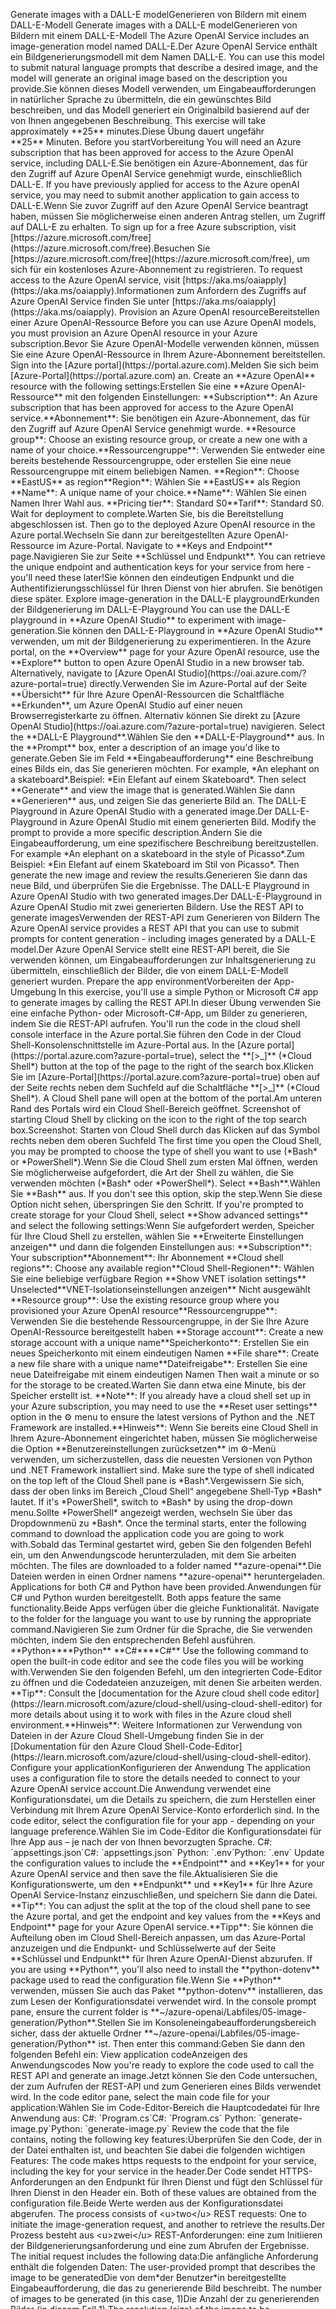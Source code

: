 <?xml version="1.0" encoding="UTF-8"?>
<xliff xmlns="urn:oasis:names:tc:xliff:document:1.2" xmlns:xsi="http://www.w3.org/2001/XMLSchema-instance" version="1.2" xsi:schemaLocation="urn:oasis:names:tc:xliff:document:1.2 xliff-core-1.2-transitional.xsd">
  <file datatype="xml" original="markdown" source-language="en-US" target-language="de-DE">
    <header>
      <tool tool-id="JunoTransformer" tool-name="JunoTransformer" tool-version="1.0.0" tool-company="Microsoft"><transformer-options xmlns="urn:microsoft:content:juno:1.0"><option name="TargetXliffVersion" value="V1"/><option name="ArtToXliff" value="False"/><option name="UseParagraphMarker" value="False"/><option name="ExposeLinkTitleText" value="False"/><option name="ReplaceNewlineWithWhitespace" value="False"/><option name="LockAtSign" value="False"/><option name="ExposeImageTitleText" value="True"/><option name="LockBackslashEscapeChars" value="False"/><option name="PairHtmlTags" value="False"/><option name="TrimBoundingPhTags" value="False"/><option name="MergeAdjacentPhTags" value="False"/><option name="LinkifyHeaders" value="False"/></transformer-options></tool>
    </header>
    <body>
      <group id="content" extype="content">
        <group id="p101-PARA"><group id="s101-PARA"><trans-unit id="101" translate="yes" xml:space="preserve" restype="x-metadata">
          <source>Generate images with a DALL-E model</source><target>Generieren von Bildern mit einem DALL-E-Modell</target>
        </trans-unit></group></group>
        <group id="p102-PARA"><group id="s102-PARA"><trans-unit id="102" translate="yes" xml:space="preserve">
          <source>Generate images with a DALL-E model</source><target>Generieren von Bildern mit einem DALL-E-Modell</target>
        </trans-unit></group></group>
        <group id="p103-PARA"><group id="s103-PARA"><trans-unit id="103" translate="yes" xml:space="preserve">
          <source>The Azure OpenAI Service includes an image-generation model named DALL-E.</source><target>Der Azure OpenAI Service enthält ein Bildgenerierungsmodell mit dem Namen DALL-E.</target>
        </trans-unit></group></group>
        <group id="p104-PARA"><group id="s104-PARA"><trans-unit id="104" translate="yes" xml:space="preserve">
          <source>You can use this model to submit natural language prompts that describe a desired image, and the model will generate an original image based on the description you provide.</source><target>Sie können dieses Modell verwenden, um Eingabeaufforderungen in natürlicher Sprache zu übermitteln, die ein gewünschtes Bild beschreiben, und das Modell generiert ein Originalbild basierend auf der von Ihnen angegebenen Beschreibung.</target>
        </trans-unit></group></group>
        <group id="p105-PARA"><group id="s105-PARA"><trans-unit id="105" translate="yes" xml:space="preserve">
          <source>This exercise will take approximately <bpt id="p1">**</bpt>25<ept id="p1">**</ept> minutes.</source><target>Diese Übung dauert ungefähr <bpt id="p1">**</bpt>25<ept id="p1">**</ept> Minuten.</target>
        </trans-unit></group></group>
        <group id="p106-PARA"><group id="s106-PARA"><trans-unit id="106" translate="yes" xml:space="preserve">
          <source>Before you start</source><target>Vorbereitung</target>
        </trans-unit></group></group>
        <group id="p107-PARA"><group id="s107-PARA"><trans-unit id="107" translate="yes" xml:space="preserve">
          <source>You will need an Azure subscription that has been approved for access to the Azure OpenAI service, including DALL-E.</source><target>Sie benötigen ein Azure-Abonnement, das für den Zugriff auf Azure OpenAI Service genehmigt wurde, einschließlich DALL-E.</target>
        </trans-unit></group></group>
        <group id="p108-PARA"><group id="s108-PARA"><trans-unit id="108" translate="yes" xml:space="preserve">
          <source>If you have previously applied for access to the Azure openAI service, you may need to submit another application to gain access to DALL-E.</source><target>Wenn Sie zuvor Zugriff auf den Azure OpenAI Service beantragt haben, müssen Sie möglicherweise einen anderen Antrag stellen, um Zugriff auf DALL-E zu erhalten.</target>
        </trans-unit></group></group>
        <group id="p109-PARA"><group id="s109-PARA"><trans-unit id="109" translate="yes" xml:space="preserve">
          <source>To sign up for a free Azure subscription, visit <bpt id="p1">[</bpt><ph id="ph1">https://azure.microsoft.com/free</ph><ept id="p1">](https://azure.microsoft.com/free)</ept>.</source><target>Besuchen Sie <bpt id="p1">[</bpt><ph id="ph1">https://azure.microsoft.com/free</ph><ept id="p1">](https://azure.microsoft.com/free)</ept>, um sich für ein kostenloses Azure-Abonnement zu registrieren.</target>
        </trans-unit></group></group>
        <group id="p110-PARA"><group id="s110-PARA"><trans-unit id="110" translate="yes" xml:space="preserve">
          <source>To request access to the Azure OpenAI service, visit <bpt id="p1">[</bpt><ph id="ph1">https://aka.ms/oaiapply</ph><ept id="p1">](https://aka.ms/oaiapply)</ept>.</source><target>Informationen zum Anfordern des Zugriffs auf Azure OpenAI Service finden Sie unter <bpt id="p1">[</bpt><ph id="ph1">https://aka.ms/oaiapply</ph><ept id="p1">](https://aka.ms/oaiapply)</ept>.</target>
        </trans-unit></group></group>
        <group id="p111-PARA"><group id="s111-PARA"><trans-unit id="111" translate="yes" xml:space="preserve">
          <source>Provision an Azure OpenAI resource</source><target>Bereitstellen einer Azure OpenAI-Ressource</target>
        </trans-unit></group></group>
        <group id="p112-PARA"><group id="s112-PARA"><trans-unit id="112" translate="yes" xml:space="preserve">
          <source>Before you can use Azure OpenAI models, you must provision an Azure OpenAI resource in your Azure subscription.</source><target>Bevor Sie Azure OpenAI-Modelle verwenden können, müssen Sie eine Azure OpenAI-Ressource in Ihrem Azure-Abonnement bereitstellen.</target>
        </trans-unit></group></group>
        <group id="p113-PARA"><group id="s113-PARA"><trans-unit id="113" translate="yes" xml:space="preserve">
          <source>Sign into the <bpt id="p1">[</bpt>Azure portal<ept id="p1">](https://portal.azure.com)</ept>.</source><target>Melden Sie sich beim <bpt id="p1">[</bpt>Azure-Portal<ept id="p1">](https://portal.azure.com)</ept> an.</target>
        </trans-unit></group></group>
        <group id="p114-PARA"><group id="s114-PARA"><trans-unit id="114" translate="yes" xml:space="preserve">
          <source>Create an <bpt id="p1">**</bpt>Azure OpenAI<ept id="p1">**</ept> resource with the following settings:</source><target>Erstellen Sie eine <bpt id="p1">**</bpt>Azure OpenAI-Ressource<ept id="p1">**</ept> mit den folgenden Einstellungen:</target>
        </trans-unit></group></group>
        <group id="p115-PARA"><group id="s115-PARA"><trans-unit id="115" translate="yes" xml:space="preserve">
          <source><bpt id="p1">**</bpt>Subscription<ept id="p1">**</ept>: An Azure subscription that has been approved for access to the Azure OpenAI service.</source><target><bpt id="p1">**</bpt>Abonnement<ept id="p1">**</ept>: Sie benötigen ein Azure-Abonnement, das für den Zugriff auf Azure OpenAI Service genehmigt wurde.</target>
        </trans-unit></group></group>
        <group id="p116-PARA"><group id="s116-PARA"><trans-unit id="116" translate="yes" xml:space="preserve">
          <source><bpt id="p1">**</bpt>Resource group<ept id="p1">**</ept>: Choose an existing resource group, or create a new one with a name of your choice.</source><target><bpt id="p1">**</bpt>Ressourcengruppe<ept id="p1">**</ept>: Verwenden Sie entweder eine bereits bestehende Ressourcengruppe, oder erstellen Sie eine neue Ressourcengruppe mit einem beliebigen Namen.</target>
        </trans-unit></group></group>
        <group id="p117-PARA"><group id="s117-PARA"><trans-unit id="117" translate="yes" xml:space="preserve">
          <source><bpt id="p1">**</bpt>Region<ept id="p1">**</ept>: Choose <bpt id="p2">**</bpt>EastUS<ept id="p2">**</ept> as region</source><target><bpt id="p1">**</bpt>Region<ept id="p1">**</ept>: Wählen Sie <bpt id="p2">**</bpt>EastUS<ept id="p2">**</ept> als Region</target>
        </trans-unit></group></group>
        <group id="p118-PARA"><group id="s118-PARA"><trans-unit id="118" translate="yes" xml:space="preserve">
          <source><bpt id="p1">**</bpt>Name<ept id="p1">**</ept>: A unique name of your choice.</source><target><bpt id="p1">**</bpt>Name<ept id="p1">**</ept>: Wählen Sie einen Namen Ihrer Wahl aus.</target>
        </trans-unit></group></group>
        <group id="p119-PARA"><group id="s119-PARA"><trans-unit id="119" translate="yes" xml:space="preserve">
          <source><bpt id="p1">**</bpt>Pricing tier<ept id="p1">**</ept>: Standard S0</source><target><bpt id="p1">**</bpt>Tarif<ept id="p1">**</ept>: Standard S0.</target>
        </trans-unit></group></group>
        <group id="p120-PARA"><group id="s120-PARA"><trans-unit id="120" translate="yes" xml:space="preserve">
          <source>Wait for deployment to complete.</source><target>Warten Sie, bis die Bereitstellung abgeschlossen ist.</target>
        </trans-unit></group></group>
        <group id="p121-PARA"><group id="s121-PARA"><trans-unit id="121" translate="yes" xml:space="preserve">
          <source>Then go to the deployed Azure OpenAI resource in the Azure portal.</source><target>Wechseln Sie dann zur bereitgestellten Azure OpenAI-Ressource im Azure-Portal.</target>
        </trans-unit></group></group>
        <group id="p122-PARA"><group id="s122-PARA"><trans-unit id="122" translate="yes" xml:space="preserve">
          <source>Navigate to <bpt id="p1">**</bpt>Keys and Endpoint<ept id="p1">**</ept> page.</source><target>Navigieren Sie zur Seite <bpt id="p1">**</bpt>Schlüssel und Endpunkt<ept id="p1">**</ept>.</target>
        </trans-unit></group></group>
        <group id="p123-PARA"><group id="s123-PARA"><trans-unit id="123" translate="yes" xml:space="preserve">
          <source>You can retrieve the unique endpoint and authentication keys for your service from here - you'll need these later!</source><target>Sie können den eindeutigen Endpunkt und die Authentifizierungsschlüssel für Ihren Dienst von hier abrufen. Sie benötigen diese später.</target>
        </trans-unit></group></group>
        <group id="p124-PARA"><group id="s124-PARA"><trans-unit id="124" translate="yes" xml:space="preserve">
          <source>Explore image-generation in the DALL-E playground</source><target>Erkunden der Bildgenerierung im DALL-E-Playground</target>
        </trans-unit></group></group>
        <group id="p125-PARA"><group id="s125-PARA"><trans-unit id="125" translate="yes" xml:space="preserve">
          <source>You can use the DALL-E playground in <bpt id="p1">**</bpt>Azure OpenAI Studio<ept id="p1">**</ept> to experiment with image-generation.</source><target>Sie können den DALL-E-Playground in <bpt id="p1">**</bpt>Azure OpenAI Studio<ept id="p1">**</ept> verwenden, um mit der Bildgenerierung zu experimentieren.</target>
        </trans-unit></group></group>
        <group id="p126-PARA"><group id="s126-PARA"><trans-unit id="126" translate="yes" xml:space="preserve">
          <source>In the Azure portal, on the <bpt id="p1">**</bpt>Overview<ept id="p1">**</ept> page for your Azure OpenAI resource, use the <bpt id="p2">**</bpt>Explore<ept id="p2">**</ept> button to open Azure OpenAI Studio in a new browser tab. Alternatively, navigate to <bpt id="p3">[</bpt>Azure OpenAI Studio<ept id="p3">](https://oai.azure.com/?azure-portal=true)</ept> directly.</source><target>Verwenden Sie im Azure-Portal auf der Seite <bpt id="p1">**</bpt>Übersicht<ept id="p1">**</ept> für Ihre Azure OpenAI-Ressourcen die Schaltfläche <bpt id="p2">**</bpt>Erkunden<ept id="p2">**</ept>, um Azure OpenAI Studio auf einer neuen Browserregisterkarte zu öffnen. Alternativ können Sie direkt zu <bpt id="p3">[</bpt>Azure OpenAI Studio<ept id="p3">](https://oai.azure.com/?azure-portal=true)</ept> navigieren.</target>
        </trans-unit></group></group>
        <group id="p127-PARA"><group id="s127-PARA"><trans-unit id="127" translate="yes" xml:space="preserve">
          <source>Select the <bpt id="p1">**</bpt>DALL-E Playground<ept id="p1">**</ept>.</source><target>Wählen Sie den <bpt id="p1">**</bpt>DALL-E-Playground<ept id="p1">**</ept> aus.</target>
        </trans-unit></group></group>
        <group id="p128-PARA"><group id="s128-PARA"><trans-unit id="128" translate="yes" xml:space="preserve">
          <source>In the <bpt id="p1">**</bpt>Prompt<ept id="p1">**</ept> box, enter a description of an image you'd like to generate.</source><target>Geben Sie im Feld <bpt id="p1">**</bpt>Eingabeaufforderung<ept id="p1">**</ept> eine Beschreibung eines Bilds ein, das Sie generieren möchten.</target>
        </trans-unit></group></group>
        <group id="p129-PARA"><group id="s129-PARA"><trans-unit id="129" translate="yes" xml:space="preserve">
          <source>For example, <bpt id="p1">*</bpt>An elephant on a skateboard<ept id="p1">*</ept>.</source><target>Beispiel: <bpt id="p1">*</bpt>Ein Elefant auf einem Skateboard<ept id="p1">*</ept>.</target>
        </trans-unit></group></group>
        <group id="p130-PARA"><group id="s130-PARA"><trans-unit id="130" translate="yes" xml:space="preserve">
          <source>Then select <bpt id="p1">**</bpt>Generate<ept id="p1">**</ept> and view the image that is generated.</source><target>Wählen Sie dann <bpt id="p1">**</bpt>Generieren<ept id="p1">**</ept> aus, und zeigen Sie das generierte Bild an.</target>
        </trans-unit></group></group>
        <group id="p131-PARA"><group id="s131-PARA"><trans-unit id="131" translate="yes" xml:space="preserve">
          <source>The DALL-E Playground in Azure OpenAI Studio with a generated image.</source><target>Der DALL-E-Playground in Azure OpenAI Studio mit einem generierten Bild.</target>
        </trans-unit></group></group>
        <group id="p132-PARA"><group id="s132-PARA"><trans-unit id="132" translate="yes" xml:space="preserve">
          <source>Modify the prompt to provide a more specific description.</source><target>Ändern Sie die Eingabeaufforderung, um eine spezifischere Beschreibung bereitzustellen.</target>
        </trans-unit></group></group>
        <group id="p133-PARA"><group id="s133-PARA"><trans-unit id="133" translate="yes" xml:space="preserve">
          <source>For example <bpt id="p1">*</bpt>An elephant on a skateboard in the style of Picasso<ept id="p1">*</ept>.</source><target>Zum Beispiel: <bpt id="p1">*</bpt>Ein Elefant auf einem Skateboard im Stil von Picasso<ept id="p1">*</ept>.</target>
        </trans-unit></group></group>
        <group id="p134-PARA"><group id="s134-PARA"><trans-unit id="134" translate="yes" xml:space="preserve">
          <source>Then generate the new image and review the results.</source><target>Generieren Sie dann das neue Bild, und überprüfen Sie die Ergebnisse.</target>
        </trans-unit></group></group>
        <group id="p135-PARA"><group id="s135-PARA"><trans-unit id="135" translate="yes" xml:space="preserve">
          <source>The DALL-E Playground in Azure OpenAI Studio with two generated images.</source><target>Der DALL-E-Playground in Azure OpenAI Studio mit zwei generierten Bildern.</target>
        </trans-unit></group></group>
        <group id="p136-PARA"><group id="s136-PARA"><trans-unit id="136" translate="yes" xml:space="preserve">
          <source>Use the REST API to generate images</source><target>Verwenden der REST-API zum Generieren von Bildern</target>
        </trans-unit></group></group>
        <group id="p137-PARA"><group id="s137-PARA"><trans-unit id="137" translate="yes" xml:space="preserve">
          <source>The Azure OpenAI service provides a REST API that you can use to submit prompts for content generation - including images generated by a DALL-E model.</source><target>Der Azure OpenAI Service stellt eine REST-API bereit, die Sie verwenden können, um Eingabeaufforderungen zur Inhaltsgenerierung zu übermitteln, einschließlich der Bilder, die von einem DALL-E-Modell generiert wurden.</target>
        </trans-unit></group></group>
        <group id="p138-PARA"><group id="s138-PARA"><trans-unit id="138" translate="yes" xml:space="preserve">
          <source>Prepare the app environment</source><target>Vorbereiten der App-Umgebung</target>
        </trans-unit></group></group>
        <group id="p139-PARA"><group id="s139-PARA"><trans-unit id="139" translate="yes" xml:space="preserve">
          <source>In this exercise, you'll use a simple Python or Microsoft C# app to generate images by calling the REST API.</source><target>In dieser Übung verwenden Sie eine einfache Python- oder Microsoft-C#-App, um Bilder zu generieren, indem Sie die REST-API aufrufen.</target>
        </trans-unit></group></group>
        <group id="p140-PARA"><group id="s140-PARA"><trans-unit id="140" translate="yes" xml:space="preserve">
          <source>You'll run the code in the cloud shell console interface in the Azure portal.</source><target>Sie führen den Code in der Cloud Shell-Konsolenschnittstelle im Azure-Portal aus.</target>
        </trans-unit></group></group>
        <group id="p141-PARA"><group id="s141-PARA"><trans-unit id="141" translate="yes" xml:space="preserve">
          <source>In the <bpt id="p1">[</bpt>Azure portal<ept id="p1">](https://portal.azure.com?azure-portal=true)</ept>, select the <bpt id="p2">**</bpt>[&gt;_]<ept id="p2">**</ept> (<bpt id="p3">*</bpt>Cloud Shell<ept id="p3">*</ept>) button at the top of the page to the right of the search box.</source><target>Klicken Sie im <bpt id="p1">[</bpt>Azure-Portal<ept id="p1">](https://portal.azure.com?azure-portal=true)</ept> oben auf der Seite rechts neben dem Suchfeld auf die Schaltfläche <bpt id="p2">**</bpt>[&gt;_]<ept id="p2">**</ept> (<bpt id="p3">*</bpt>Cloud Shell<ept id="p3">*</ept>).</target>
        </trans-unit></group></group>
        <group id="p142-PARA"><group id="s142-PARA"><trans-unit id="142" translate="yes" xml:space="preserve">
          <source>A Cloud Shell pane will open at the bottom of the portal.</source><target>Am unteren Rand des Portals wird ein Cloud Shell-Bereich geöffnet.</target>
        </trans-unit></group></group>
        <group id="p143-PARA"><group id="s143-PARA"><trans-unit id="143" translate="yes" xml:space="preserve">
          <source>Screenshot of starting Cloud Shell by clicking on the icon to the right of the top search box.</source><target>Screenshot: Starten von Cloud Shell durch das Klicken auf das Symbol rechts neben dem oberen Suchfeld</target>
        </trans-unit></group></group>
        <group id="p144-PARA"><group id="s144-PARA"><trans-unit id="144" translate="yes" xml:space="preserve">
          <source>The first time you open the Cloud Shell, you may be prompted to choose the type of shell you want to use (<bpt id="p1">*</bpt>Bash<ept id="p1">*</ept> or <bpt id="p2">*</bpt>PowerShell<ept id="p2">*</ept>).</source><target>Wenn Sie die Cloud Shell zum ersten Mal öffnen, werden Sie möglicherweise aufgefordert, die Art der Shell zu wählen, die Sie verwenden möchten (<bpt id="p1">*</bpt>Bash<ept id="p1">*</ept> oder <bpt id="p2">*</bpt>PowerShell<ept id="p2">*</ept>).</target>
        </trans-unit></group></group>
        <group id="p145-PARA"><group id="s145-PARA"><trans-unit id="145" translate="yes" xml:space="preserve">
          <source>Select <bpt id="p1">**</bpt>Bash<ept id="p1">**</ept>.</source><target>Wählen Sie <bpt id="p1">**</bpt>Bash<ept id="p1">**</ept> aus.</target>
        </trans-unit></group></group>
        <group id="p146-PARA"><group id="s146-PARA"><trans-unit id="146" translate="yes" xml:space="preserve">
          <source>If you don't see this option, skip the step.</source><target>Wenn Sie diese Option nicht sehen, überspringen Sie den Schritt.</target>
        </trans-unit></group></group>
        <group id="p147-PARA"><group id="s147-PARA"><trans-unit id="147" translate="yes" xml:space="preserve">
          <source>If you're prompted to create storage for your Cloud Shell, select <bpt id="p1">**</bpt>Show advanced settings<ept id="p1">**</ept> and select the following settings:</source><target>Wenn Sie aufgefordert werden, Speicher für Ihre Cloud Shell zu erstellen, wählen Sie <bpt id="p1">**</bpt>Erweiterte Einstellungen anzeigen<ept id="p1">**</ept> und dann die folgenden Einstellungen aus:</target>
        </trans-unit></group></group>
        <group id="p148-PARA"><group id="s148-PARA"><trans-unit id="148" translate="yes" xml:space="preserve">
          <source><bpt id="p1">**</bpt>Subscription<ept id="p1">**</ept>: Your subscription</source><target><bpt id="p1">**</bpt>Abonnement<ept id="p1">**</ept>: Ihr Abonnement</target>
        </trans-unit></group></group>
        <group id="p149-PARA"><group id="s149-PARA"><trans-unit id="149" translate="yes" xml:space="preserve">
          <source><bpt id="p1">**</bpt>Cloud shell regions<ept id="p1">**</ept>: Choose any available region</source><target><bpt id="p1">**</bpt>Cloud Shell-Regionen<ept id="p1">**</ept>: Wählen Sie eine beliebige verfügbare Region</target>
        </trans-unit></group></group>
        <group id="p150-PARA"><group id="s150-PARA"><trans-unit id="150" translate="yes" xml:space="preserve">
          <source><bpt id="p1">**</bpt>Show VNET isolation settings<ept id="p1">**</ept> Unselected</source><target><bpt id="p1">**</bpt>VNET-Isolationseinstellungen anzeigen<ept id="p1">**</ept> Nicht ausgewählt</target>
        </trans-unit></group></group>
        <group id="p151-PARA"><group id="s151-PARA"><trans-unit id="151" translate="yes" xml:space="preserve">
          <source><bpt id="p1">**</bpt>Resource group<ept id="p1">**</ept>: Use the existing resource group where you provisioned your Azure OpenAI resource</source><target><bpt id="p1">**</bpt>Ressourcengruppe<ept id="p1">**</ept>: Verwenden Sie die bestehende Ressourcengruppe, in der Sie Ihre Azure OpenAI-Ressource bereitgestellt haben</target>
        </trans-unit></group></group>
        <group id="p152-PARA"><group id="s152-PARA"><trans-unit id="152" translate="yes" xml:space="preserve">
          <source><bpt id="p1">**</bpt>Storage account<ept id="p1">**</ept>: Create a new storage account with a unique name</source><target><bpt id="p1">**</bpt>Speicherkonto<ept id="p1">**</ept>: Erstellen Sie ein neues Speicherkonto mit einem eindeutigen Namen</target>
        </trans-unit></group></group>
        <group id="p153-PARA"><group id="s153-PARA"><trans-unit id="153" translate="yes" xml:space="preserve">
          <source><bpt id="p1">**</bpt>File share<ept id="p1">**</ept>: Create a new file share with a unique name</source><target><bpt id="p1">**</bpt>Dateifreigabe<ept id="p1">**</ept>: Erstellen Sie eine neue Dateifreigabe mit einem eindeutigen Namen</target>
        </trans-unit></group></group>
        <group id="p154-PARA"><group id="s154-PARA"><trans-unit id="154" translate="yes" xml:space="preserve">
          <source>Then wait a minute or so for the storage to be created.</source><target>Warten Sie dann etwa eine Minute, bis der Speicher erstellt ist.</target>
        </trans-unit></group></group>
        <group id="p155-PARA"><group id="s155-PARA"><trans-unit id="155" translate="yes" xml:space="preserve">
          <source><bpt id="p1">**</bpt>Note<ept id="p1">**</ept>: If you already have a cloud shell set up in your Azure subscription, you may need to use the <bpt id="p2">**</bpt>Reset user settings<ept id="p2">**</ept> option in the ⚙️ menu to ensure the latest versions of Python and the .NET Framework are installed.</source><target><bpt id="p1">**</bpt>Hinweis<ept id="p1">**</ept>: Wenn Sie bereits eine Cloud Shell in Ihrem Azure-Abonnement eingerichtet haben, müssen Sie möglicherweise die Option <bpt id="p2">**</bpt>Benutzereinstellungen zurücksetzen<ept id="p2">**</ept> im ⚙️-Menü verwenden, um sicherzustellen, dass die neuesten Versionen von Python und .NET Framework installiert sind.</target>
        </trans-unit></group></group>
        <group id="p156-PARA"><group id="s156-PARA"><trans-unit id="156" translate="yes" xml:space="preserve">
          <source>Make sure the type of shell indicated on the top left of the Cloud Shell pane is <bpt id="p1">*</bpt>Bash<ept id="p1">*</ept>.</source><target>Vergewissern Sie sich, dass der oben links im Bereich „Cloud Shell“ angegebene Shell-Typ <bpt id="p1">*</bpt>Bash<ept id="p1">*</ept> lautet.</target>
        </trans-unit></group></group>
        <group id="p157-PARA"><group id="s157-PARA"><trans-unit id="157" translate="yes" xml:space="preserve">
          <source>If it's <bpt id="p1">*</bpt>PowerShell<ept id="p1">*</ept>, switch to <bpt id="p2">*</bpt>Bash<ept id="p2">*</ept> by using the drop-down menu.</source><target>Sollte <bpt id="p1">*</bpt>PowerShell<ept id="p1">*</ept> angezeigt werden, wechseln Sie über das Dropdownmenü zu <bpt id="p2">*</bpt>Bash<ept id="p2">*</ept>.</target>
        </trans-unit></group></group>
        <group id="p158-PARA"><group id="s158-PARA"><trans-unit id="158" translate="yes" xml:space="preserve">
          <source>Once the terminal starts, enter the following command to download the application code you are going to work with.</source><target>Sobald das Terminal gestartet wird, geben Sie den folgenden Befehl ein, um den Anwendungscode herunterzuladen, mit dem Sie arbeiten möchten.</target>
        </trans-unit></group></group>
        <group id="p159-PARA"><group id="s159-PARA"><trans-unit id="159" translate="yes" xml:space="preserve">
          <source>The files are downloaded to a folder named <bpt id="p1">**</bpt>azure-openai<ept id="p1">**</ept>.</source><target>Die Dateien werden in einen Ordner namens <bpt id="p1">**</bpt>azure-openai<ept id="p1">**</ept> heruntergeladen.</target>
        </trans-unit></group></group>
        <group id="p160-PARA"><group id="s160-PARA"><trans-unit id="160" translate="yes" xml:space="preserve">
          <source>Applications for both C# and Python have been provided.</source><target>Anwendungen für C# und Python wurden bereitgestellt.</target>
        </trans-unit></group></group>
        <group id="p161-PARA"><group id="s161-PARA"><trans-unit id="161" translate="yes" xml:space="preserve">
          <source>Both apps feature the same functionality.</source><target>Beide Apps verfügen über die gleiche Funktionalität.</target>
        </trans-unit></group></group>
        <group id="p162-PARA"><group id="s162-PARA"><trans-unit id="162" translate="yes" xml:space="preserve">
          <source>Navigate to the folder for the language you want to use by running the appropriate command.</source><target>Navigieren Sie zum Ordner für die Sprache, die Sie verwenden möchten, indem Sie den entsprechenden Befehl ausführen.</target>
        </trans-unit></group></group>
        <group id="p163-PARA"><group id="s163-PARA"><trans-unit id="163" translate="yes" xml:space="preserve">
          <source><bpt id="p1">**</bpt>Python<ept id="p1">**</ept></source><target><bpt id="p1">**</bpt>Python<ept id="p1">**</ept></target>
        </trans-unit></group></group>
        <group id="p164-PARA"><group id="s164-PARA"><trans-unit id="164" translate="yes" xml:space="preserve">
          <source><bpt id="p1">**</bpt>C#<ept id="p1">**</ept></source><target><bpt id="p1">**</bpt>C#<ept id="p1">**</ept></target>
        </trans-unit></group></group>
        <group id="p165-PARA"><group id="s165-PARA"><trans-unit id="165" translate="yes" xml:space="preserve">
          <source>Use the following command to open the built-in code editor and see the code files you will be working with.</source><target>Verwenden Sie den folgenden Befehl, um den integrierten Code-Editor zu öffnen und die Codedateien anzuzeigen, mit denen Sie arbeiten werden.</target>
        </trans-unit></group></group>
        <group id="p166-PARA"><group id="s166-PARA"><trans-unit id="166" translate="yes" xml:space="preserve">
          <source><bpt id="p1">**</bpt>Tip<ept id="p1">**</ept>: Consult the <bpt id="p2">[</bpt>documentation for the Azure cloud shell code editor<ept id="p2">](https://learn.microsoft.com/azure/cloud-shell/using-cloud-shell-editor)</ept> for more details about using it to work with files in the Azure cloud shell environment.</source><target><bpt id="p1">**</bpt>Hinweis<ept id="p1">**</ept>: Weitere Informationen zur Verwendung von Dateien in der Azure Cloud Shell-Umgebung finden Sie in der <bpt id="p2">[</bpt>Dokumentation für den Azure Cloud Shell-Code-Editor<ept id="p2">](https://learn.microsoft.com/azure/cloud-shell/using-cloud-shell-editor)</ept>.</target>
        </trans-unit></group></group>
        <group id="p167-PARA"><group id="s167-PARA"><trans-unit id="167" translate="yes" xml:space="preserve">
          <source>Configure your application</source><target>Konfigurieren der Anwendung</target>
        </trans-unit></group></group>
        <group id="p168-PARA"><group id="s168-PARA"><trans-unit id="168" translate="yes" xml:space="preserve">
          <source>The application uses a configuration file to store the details needed to connect to your Azure OpenAI service account.</source><target>Die Anwendung verwendet eine Konfigurationsdatei, um die Details zu speichern, die zum Herstellen einer Verbindung mit Ihrem Azure OpenAI Service-Konto erforderlich sind.</target>
        </trans-unit></group></group>
        <group id="p169-PARA"><group id="s169-PARA"><trans-unit id="169" translate="yes" xml:space="preserve">
          <source>In the code editor, select the configuration file for your app - depending on your language preference.</source><target>Wählen Sie im Code-Editor die Konfigurationsdatei für Ihre App aus – je nach der von Ihnen bevorzugten Sprache.</target>
        </trans-unit></group></group>
        <group id="p170-PARA"><group id="s170-PARA"><trans-unit id="170" translate="yes" xml:space="preserve">
          <source>C#: <ph id="ph1">`appsettings.json`</ph></source><target>C#: <ph id="ph1">`appsettings.json`</ph></target>
        </trans-unit></group></group>
        <group id="p171-PARA"><group id="s171-PARA"><trans-unit id="171" translate="yes" xml:space="preserve">
          <source>Python: <ph id="ph1">`.env`</ph></source><target>Python: <ph id="ph1">`.env`</ph></target>
        </trans-unit></group></group>
        <group id="p172-PARA"><group id="s172-PARA"><trans-unit id="172" translate="yes" xml:space="preserve">
          <source>Update the configuration values to include the <bpt id="p1">**</bpt>Endpoint<ept id="p1">**</ept> and <bpt id="p2">**</bpt>Key1<ept id="p2">**</ept> for your Azure OpenAI service and then save the file.</source><target>Aktualisieren Sie die Konfigurationswerte, um den <bpt id="p1">**</bpt>Endpunkt<ept id="p1">**</ept> und <bpt id="p2">**</bpt>Key1<ept id="p2">**</ept> für Ihre Azure OpenAI Service-Instanz einzuschließen, und speichern Sie dann die Datei.</target>
        </trans-unit></group></group>
        <group id="p173-PARA"><group id="s173-PARA"><trans-unit id="173" translate="yes" xml:space="preserve">
          <source><bpt id="p1">**</bpt>Tip<ept id="p1">**</ept>: You can adjust the split at the top of the cloud shell pane to see the Azure portal, and get the endpoint and key values from the <bpt id="p2">**</bpt>Keys and Endpoint<ept id="p2">**</ept> page for your Azure OpenAI service.</source><target><bpt id="p1">**</bpt>Tipp<ept id="p1">**</ept>: Sie können die Aufteilung oben im Cloud Shell-Bereich anpassen, um das Azure-Portal anzuzeigen und die Endpunkt- und Schlüsselwerte auf der Seite <bpt id="p2">**</bpt>Schlüssel und Endpunkt<ept id="p2">**</ept> für Ihren Azure OpenAI-Dienst abzurufen.</target>
        </trans-unit></group></group>
        <group id="p174-PARA"><group id="s174-PARA"><trans-unit id="174" translate="yes" xml:space="preserve">
          <source>If you are using <bpt id="p1">**</bpt>Python<ept id="p1">**</ept>, you'll also need to install the <bpt id="p2">**</bpt>python-dotenv<ept id="p2">**</ept> package used to read the configuration file.</source><target>Wenn Sie <bpt id="p1">**</bpt>Python<ept id="p1">**</ept> verwenden, müssen Sie auch das Paket <bpt id="p2">**</bpt>python-dotenv<ept id="p2">**</ept> installieren, das zum Lesen der Konfigurationsdatei verwendet wird.</target>
        </trans-unit></group></group>
        <group id="p175-PARA"><group id="s175-PARA"><trans-unit id="175" translate="yes" xml:space="preserve">
          <source>In the console prompt pane, ensure the current folder is <bpt id="p1">**</bpt>~/azure-openai/Labfiles/05-image-generation/Python<ept id="p1">**</ept>.</source><target>Stellen Sie im Konsoleneingabeaufforderungsbereich sicher, dass der aktuelle Ordner <bpt id="p1">**</bpt>~/azure-openai/Labfiles/05-image-generation/Python<ept id="p1">**</ept> ist.</target>
        </trans-unit></group></group>
        <group id="p176-PARA"><group id="s176-PARA"><trans-unit id="176" translate="yes" xml:space="preserve">
          <source>Then enter this command:</source><target>Geben Sie dann den folgenden Befehl ein:</target>
        </trans-unit></group></group>
        <group id="p177-PARA"><group id="s177-PARA"><trans-unit id="177" translate="yes" xml:space="preserve">
          <source>View application code</source><target>Anzeigen des Anwendungscodes</target>
        </trans-unit></group></group>
        <group id="p178-PARA"><group id="s178-PARA"><trans-unit id="178" translate="yes" xml:space="preserve">
          <source>Now you're ready to explore the code used to call the REST API and generate an image.</source><target>Jetzt können Sie den Code untersuchen, der zum Aufrufen der REST-API und zum Generieren eines Bilds verwendet wird.</target>
        </trans-unit></group></group>
        <group id="p179-PARA"><group id="s179-PARA"><trans-unit id="179" translate="yes" xml:space="preserve">
          <source>In the code editor pane, select the main code file for your application:</source><target>Wählen Sie im Code-Editor-Bereich die Hauptcodedatei für Ihre Anwendung aus:</target>
        </trans-unit></group></group>
        <group id="p180-PARA"><group id="s180-PARA"><trans-unit id="180" translate="yes" xml:space="preserve">
          <source>C#: <ph id="ph1">`Program.cs`</ph></source><target>C#: <ph id="ph1">`Program.cs`</ph></target>
        </trans-unit></group></group>
        <group id="p181-PARA"><group id="s181-PARA"><trans-unit id="181" translate="yes" xml:space="preserve">
          <source>Python: <ph id="ph1">`generate-image.py`</ph></source><target>Python: <ph id="ph1">`generate-image.py`</ph></target>
        </trans-unit></group></group>
        <group id="p182-PARA"><group id="s182-PARA"><trans-unit id="182" translate="yes" xml:space="preserve">
          <source>Review the code that the file contains, noting the following key features:</source><target>Überprüfen Sie den Code, der in der Datei enthalten ist, und beachten Sie dabei die folgenden wichtigen Features:</target>
        </trans-unit></group></group>
        <group id="p183-PARA"><group id="s183-PARA"><trans-unit id="183" translate="yes" xml:space="preserve">
          <source>The code makes https requests to the endpoint for your service, including the key for your service in the header.</source><target>Der Code sendet HTTPS-Anforderungen an den Endpunkt für Ihren Dienst und fügt den Schlüssel für Ihren Dienst in den Header ein.</target>
        </trans-unit></group></group>
        <group id="p184-PARA"><group id="s184-PARA"><trans-unit id="184" translate="yes" xml:space="preserve">
          <source>Both of these values are obtained from the configuration file.</source><target>Beide Werte werden aus der Konfigurationsdatei abgerufen.</target>
        </trans-unit></group></group>
        <group id="p185-PARA"><group id="s185-PARA"><trans-unit id="185" translate="yes" xml:space="preserve">
          <source>The process consists of <bpt id="p1">&lt;u&gt;</bpt>two<ept id="p1">&lt;/u&gt;</ept> REST requests: One to initiate the image-generation request, and another to retrieve the results.</source><target>Der Prozess besteht aus <bpt id="p1">&lt;u&gt;</bpt>zwei<ept id="p1">&lt;/u&gt;</ept> REST-Anforderungen: eine zum Initiieren der Bildgenerierungsanforderung und eine zum Abrufen der Ergebnisse.</target>
        </trans-unit></group></group>
        <group id="p186-PARA"><group id="s186-PARA"><trans-unit id="186" translate="yes" xml:space="preserve">
          <source>The initial request includes the following data:</source><target>Die anfängliche Anforderung enthält die folgenden Daten:</target>
        </trans-unit></group></group>
        <group id="p187-PARA"><group id="s187-PARA"><trans-unit id="187" translate="yes" xml:space="preserve">
          <source>The user-provided prompt that describes the image to be generated</source><target>Die von dem*der Benutzer*in bereitgestellte Eingabeaufforderung, die das zu generierende Bild beschreibt.</target>
        </trans-unit></group></group>
        <group id="p188-PARA"><group id="s188-PARA"><trans-unit id="188" translate="yes" xml:space="preserve">
          <source>The number of images to be generated (in this case, 1)</source><target>Die Anzahl der zu generierenden Bilder (in diesem Fall 1)</target>
        </trans-unit></group></group>
        <group id="p189-PARA"><group id="s189-PARA"><trans-unit id="189" translate="yes" xml:space="preserve">
          <source>The resolution (size) of the image to be generated.</source><target>Die Auflösung (Größe) des zu generierenden Bilds.</target>
        </trans-unit></group></group>
        <group id="p190-PARA"><group id="s190-PARA"><trans-unit id="190" translate="yes" xml:space="preserve">
          <source>The response header from the initial request includes an <bpt id="p1">**</bpt>operation-location<ept id="p1">**</ept> value that is used for the subsequent callback to get the results.</source><target>Der Antwortheader der anfänglichen Anforderung enthält einen Wert vom Typ <bpt id="p1">**</bpt>operation-location<ept id="p1">**</ept>, der für den nachfolgenden Rückruf zum Abrufen der Ergebnisse verwendet wird.</target>
        </trans-unit></group></group>
        <group id="p191-PARA"><group id="s191-PARA"><trans-unit id="191" translate="yes" xml:space="preserve">
          <source>The code polls the callback URL until the status of the image-generation task is <bpt id="p1">*</bpt>succeeded<ept id="p1">*</ept>, and then extracts and displays a URL for the generated image.</source><target>Der Code ruft die Rückruf-URL ab, bis der Status des Bildgenerierungstasks <bpt id="p1">*</bpt>Erfolgreich<ept id="p1">*</ept> ist. Anschließend wird eine URL für das generierte Bild extrahiert und angezeigt.</target>
        </trans-unit></group></group>
        <group id="p192-PARA"><group id="s192-PARA"><trans-unit id="192" translate="yes" xml:space="preserve">
          <source>Run the app</source><target>Ausführen der App</target>
        </trans-unit></group></group>
        <group id="p193-PARA"><group id="s193-PARA"><trans-unit id="193" translate="yes" xml:space="preserve">
          <source>Now that you've reviewed the code, it's time to run it and generate some images.</source><target>Nachdem Sie den Code überprüft haben, ist es an der Zeit, ihn auszuführen und einige Bilder zu generieren.</target>
        </trans-unit></group></group>
        <group id="p194-PARA"><group id="s194-PARA"><trans-unit id="194" translate="yes" xml:space="preserve">
          <source>In the console prompt pane, enter the appropriate command to run your application:</source><target>Geben Sie im Konsoleneingabeaufforderungsbereich den entsprechenden Befehl ein, um Ihre Anwendung auszuführen:</target>
        </trans-unit></group></group>
        <group id="p195-PARA"><group id="s195-PARA"><trans-unit id="195" translate="yes" xml:space="preserve">
          <source><bpt id="p1">**</bpt>Python<ept id="p1">**</ept></source><target><bpt id="p1">**</bpt>Python<ept id="p1">**</ept></target>
        </trans-unit></group></group>
        <group id="p196-PARA"><group id="s196-PARA"><trans-unit id="196" translate="yes" xml:space="preserve">
          <source><bpt id="p1">**</bpt>C#<ept id="p1">**</ept></source><target><bpt id="p1">**</bpt>C#<ept id="p1">**</ept></target>
        </trans-unit></group></group>
        <group id="p197-PARA"><group id="s197-PARA"><trans-unit id="197" translate="yes" xml:space="preserve">
          <source>When prompted, enter a description for an image.</source><target>Wenn Sie dazu aufgefordert werden, geben Sie eine Beschreibung für ein Bild ein.</target>
        </trans-unit></group></group>
        <group id="p198-PARA"><group id="s198-PARA"><trans-unit id="198" translate="yes" xml:space="preserve">
          <source>For example, <bpt id="p1">*</bpt>A giraffe flying a kite<ept id="p1">*</ept>.</source><target>Beispiel: <bpt id="p1">*</bpt>Eine Giraffe, die einen Drachen fliegt<ept id="p1">*</ept>.</target>
        </trans-unit></group></group>
        <group id="p199-PARA"><group id="s199-PARA"><trans-unit id="199" translate="yes" xml:space="preserve">
          <source>Wait for the image to be generated - a hyperlink will be displayed in the console pane.</source><target>Warten Sie, bis das Bild generiert wurde. Im Konsolenbereich wird ein Link angezeigt.</target>
        </trans-unit></group></group>
        <group id="p200-PARA"><group id="s200-PARA"><trans-unit id="200" translate="yes" xml:space="preserve">
          <source>Then select the hyperlink to open a new browser tab and review the image that was generated.</source><target>Wählen Sie dann den Link aus, um eine neue Browserregisterkarte zu öffnen und das generierte Bild zu überprüfen.</target>
        </trans-unit></group></group>
        <group id="p201-PARA"><group id="s201-PARA"><trans-unit id="201" translate="yes" xml:space="preserve">
          <source>Close the tab containing the generated image and re-run the app to generate a new image with a different prompt.</source><target>Schließen Sie die Registerkarte mit dem generierten Bild, und führen Sie die App erneut aus, um ein neues Bild mit einer anderen Eingabeaufforderung zu generieren.</target>
        </trans-unit></group></group>
        <group id="p202-PARA"><group id="s202-PARA"><trans-unit id="202" translate="yes" xml:space="preserve">
          <source>Clean up</source><target>Bereinigung</target>
        </trans-unit></group></group>
        <group id="p203-PARA"><group id="s203-PARA"><trans-unit id="203" translate="yes" xml:space="preserve">
          <source>When you're done with your Azure OpenAI resource, remember to delete the resource in the <bpt id="p1">[</bpt>Azure portal<ept id="p1">](https://portal.azure.com/?azure-portal=true)</ept>.</source><target>Wenn Sie mit Ihrer Azure OpenAI-Ressource fertig sind, denken Sie daran, die gesamte Ressource im <bpt id="p1">[</bpt>Azure-Portal<ept id="p1">](https://portal.azure.com/?azure-portal=true)</ept> zu löschen.</target>
        </trans-unit></group></group>
      </group>
    </body>
  </file>
</xliff>
